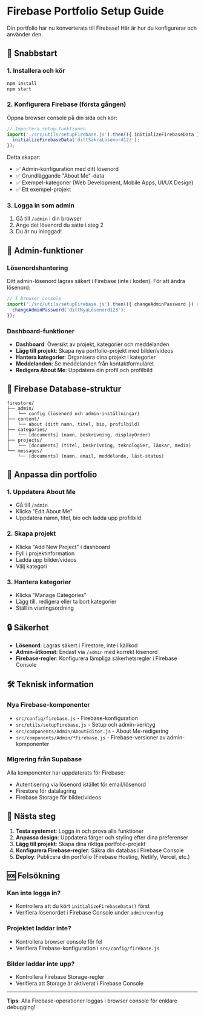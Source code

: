# Firebase Portfolio Setup Guide

Din portfolio har nu konverterats till Firebase! Här är hur du konfigurerar och använder den.

## 🚀 Snabbstart

### 1. Installera och kör
```bash
npm install
npm start
```

### 2. Konfigurera Firebase (första gången)
Öppna browser console på din sida och kör:
```javascript
// Importera setup-funktionen
import('./src/utils/setupFirebase.js').then(({ initializeFirebaseData }) => {
  initializeFirebaseData('dittSäkraLösenord123');
});
```

Detta skapar:
- ✅ Admin-konfiguration med ditt lösenord
- ✅ Grundläggande "About Me"-data
- ✅ Exempel-kategorier (Web Development, Mobile Apps, UI/UX Design)
- ✅ Ett exempel-projekt

### 3. Logga in som admin
1. Gå till `/admin` i din browser
2. Ange det lösenord du satte i steg 2
3. Du är nu inloggad!

## 🔧 Admin-funktioner

### Lösenordshantering
Ditt admin-lösenord lagras säkert i Firebase (inte i koden). För att ändra lösenord:

```javascript
// I browser console
import('./src/utils/setupFirebase.js').then(({ changeAdminPassword }) => {
  changeAdminPassword('dittNyaLösenord123');
});
```

### Dashboard-funktioner
- **Dashboard**: Översikt av projekt, kategorier och meddelanden
- **Lägg till projekt**: Skapa nya portfolio-projekt med bilder/videos
- **Hantera kategorier**: Organisera dina projekt i kategorier
- **Meddelanden**: Se meddelanden från kontaktformuläret
- **Redigera About Me**: Uppdatera din profil och profilbild

## 📁 Firebase Database-struktur

```
firestore/
├── admin/
│   └── config (lösenord och admin-inställningar)
├── content/
│   └── about (ditt namn, titel, bio, profilbild)
├── categories/
│   └── [documents] (namn, beskrivning, displayOrder)
├── projects/
│   └── [documents] (titel, beskrivning, teknologier, länkar, media)
└── messages/
    └── [documents] (namn, email, meddelande, läst-status)
```

## 🎨 Anpassa din portfolio

### 1. Uppdatera About Me
- Gå till `/admin`
- Klicka "Edit About Me"
- Uppdatera namn, titel, bio och ladda upp profilbild

### 2. Skapa projekt
- Klicka "Add New Project" i dashboard
- Fyll i projektinformation
- Ladda upp bilder/videos
- Välj kategori

### 3. Hantera kategorier
- Klicka "Manage Categories"
- Lägg till, redigera eller ta bort kategorier
- Ställ in visningsordning

## 🔒 Säkerhet

- **Lösenord**: Lagras säkert i Firestore, inte i källkod
- **Admin-åtkomst**: Endast via `/admin` med korrekt lösenord
- **Firebase-regler**: Konfigurera lämpliga säkerhetsregler i Firebase Console

## 🛠️ Teknisk information

### Nya Firebase-komponenter
- `src/config/firebase.js` - Firebase-konfiguration
- `src/utils/setupFirebase.js` - Setup och admin-verktyg
- `src/components/Admin/AboutEditor.js` - About Me-redigering
- `src/components/Admin/*Firebase.js` - Firebase-versioner av admin-komponenter

### Migrering från Supabase
Alla komponenter har uppdaterats för Firebase:
- Autentisering via lösenord istället för email/lösenord
- Firestore för datalagring
- Firebase Storage för bilder/videos

## 🎯 Nästa steg

1. **Testa systemet**: Logga in och prova alla funktioner
2. **Anpassa design**: Uppdatera färger och styling efter dina preferenser
3. **Lägg till projekt**: Skapa dina riktiga portfolio-projekt
4. **Konfigurera Firebase-regler**: Säkra din databas i Firebase Console
5. **Deploy**: Publicera din portfolio (Firebase Hosting, Netlify, Vercel, etc.)

## 🆘 Felsökning

### Kan inte logga in?
- Kontrollera att du kört `initializeFirebaseData()` först
- Verifiera lösenordet i Firebase Console under `admin/config`

### Projektet laddar inte?
- Kontrollera browser console för fel
- Verifiera Firebase-konfiguration i `src/config/firebase.js`

### Bilder laddar inte upp?
- Kontrollera Firebase Storage-regler
- Verifiera att Storage är aktiverat i Firebase Console

---

**Tips**: Alla Firebase-operationer loggas i browser console för enklare debugging!